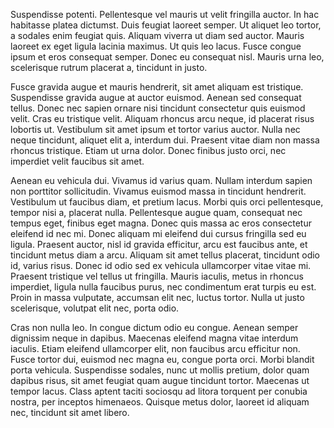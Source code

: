 Suspendisse potenti. Pellentesque vel mauris ut velit fringilla auctor. In hac habitasse platea dictumst. Duis feugiat laoreet semper. Ut aliquet leo tortor, a sodales enim feugiat quis. Aliquam viverra ut diam sed auctor. Mauris laoreet ex eget ligula lacinia maximus. Ut quis leo lacus. Fusce congue ipsum et eros consequat semper. Donec eu consequat nisl. Mauris urna leo, scelerisque rutrum placerat a, tincidunt in justo.

Fusce gravida augue et mauris hendrerit, sit amet aliquam est tristique. Suspendisse gravida augue at auctor euismod. Aenean sed consequat tellus. Donec nec sapien ornare nisi tincidunt consectetur quis euismod velit. Cras eu tristique velit. Aliquam rhoncus arcu neque, id placerat risus lobortis ut. Vestibulum sit amet ipsum et tortor varius auctor. Nulla nec neque tincidunt, aliquet elit a, interdum dui. Praesent vitae diam non massa rhoncus tristique. Etiam ut urna dolor. Donec finibus justo orci, nec imperdiet velit faucibus sit amet.

Aenean eu vehicula dui. Vivamus id varius quam. Nullam interdum sapien non porttitor sollicitudin. Vivamus euismod massa in tincidunt hendrerit. Vestibulum ut faucibus diam, et pretium lacus. Morbi quis orci pellentesque, tempor nisi a, placerat nulla. Pellentesque augue quam, consequat nec tempus eget, finibus eget magna. Donec quis massa ac eros consectetur eleifend id nec mi. Donec aliquam mi eleifend dui cursus fringilla sed eu ligula. Praesent auctor, nisl id gravida efficitur, arcu est faucibus ante, et tincidunt metus diam a arcu. Aliquam sit amet tellus placerat, tincidunt odio id, varius risus. Donec id odio sed ex vehicula ullamcorper vitae vitae mi. Praesent tristique vel tellus ut fringilla. Mauris iaculis, metus in rhoncus imperdiet, ligula nulla faucibus purus, nec condimentum erat turpis eu est. Proin in massa vulputate, accumsan elit nec, luctus tortor. Nulla ut justo scelerisque, volutpat elit nec, porta odio.

Cras non nulla leo. In congue dictum odio eu congue. Aenean semper dignissim neque in dapibus. Maecenas eleifend magna vitae interdum iaculis. Etiam eleifend ullamcorper elit, non faucibus arcu efficitur non. Fusce tortor dui, euismod nec magna eu, congue porta orci. Morbi blandit porta vehicula. Suspendisse sodales, nunc ut mollis pretium, dolor quam dapibus risus, sit amet feugiat quam augue tincidunt tortor. Maecenas ut tempor lacus. Class aptent taciti sociosqu ad litora torquent per conubia nostra, per inceptos himenaeos. Quisque metus dolor, laoreet id aliquam nec, tincidunt sit amet libero.